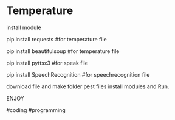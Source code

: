 # Temperature

install module

pip install requests #for temperature file

pip install beautifulsoup #for temperature file

pip install pyttsx3 #for speak file

pip install SpeechRecognition #for speechrecognition file

download file and make folder pest files install modules and  Run. 

ENJOY

#coding #programming 
